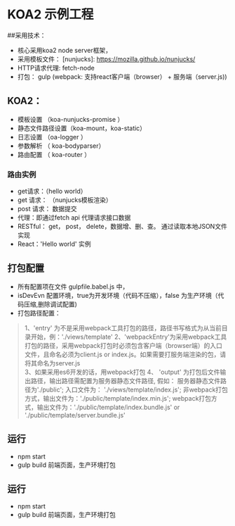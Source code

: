 # KOA2 示例工程

##采用技术：
- 核心采用koa2 node server框架，
- 采用模板文件： [nunjucks]: https://mozilla.github.io/nunjucks/
- HTTP请求代理: fetch-node
- 打包： gulp (webpack: 支持react客户端（browser） + 服务端（server.js))

## KOA2：
 - 模板设置 （koa-nunjucks-promise ）
 - 静态文件路径设置（koa-mount，koa-static） 
 - 日志设置 （oa-logger ）
 - 参数解析 （ koa-bodyparser）
 - 路由配置 （ koa-router ）
 
 
 ### 路由实例
 - get请求：（hello world）
 - get 请求： （nunjucks模板渲染）
 - post 请求： 数据提交
 - 代理：即通过fetch api 代理请求接口数据
 - RESTful： get， post， delete，数据增、删、查。 通过读取本地JSON文件实现
 - React：'Hello world' 实例
 

## 打包配置
  - 所有配置项在文件 gulpfile.babel.js 中，
  - isDevEvn 配置环境，true为开发环境（代码不压缩），false 为生产环境（代码压缩,删除调试配置)
  - 打包路径配置：


  >  1、'entry' 为不是采用webpack工具打包的路径，路径书写格式为从当前目录开始，例：'./views/template'
  >  2、'webpackEntry'为采用webpack工具打包的路径，采用webpack打包时必须包含客户端（browser端）的入口文件，且命名必须为client.js or index.js。如果需要打服务端渲染的包，请将其命名为server.js  
  >  3、如果采用es6开发的话，用webpack打包
  >  4、 'output' 为打包后文件输出路径，输出路径需配置为服务器静态文件路径, 假如： 服务器静态文件路径为'./public'; 入口文件为： './views/template/index.js'; 非webpack打包方式，输出文件为：'./public/template/index.min.js'; webpack打包方式，输出文件为：'./public/template/index.bundle.js' or './public/template/server.bundle.js'

## 运行
 - npm start
 - gulp build 前端页面，生产环境打包


## 运行
 - npm start
 - gulp build 前端页面，生产环境打包
